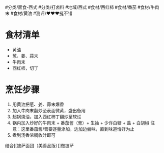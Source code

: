 #分类/面食-西式 #分类/打卤料 
#地域/西式 
#食材/西红柿 #食材/番茄 #食材/牛肉末 #食材/黄油 
#测评/❤️❤️❤️挺不错

# 食材清单

- 黄油
- 葱、姜、蒜末
- 牛肉末
- 西红柿，切丁

# 烹饪步骤

1. 用黄油把葱、姜、蒜末爆香
2. 加入牛肉末翻炒至表面微黄，盛出备用
3. 起锅烧油，加入西红柿丁翻炒至软烂
4. 锅内加入炒好的牛肉末 + 番茄酱（膏）+ 生抽 + 少许白糖 + 盐 + 白胡椒 
   注意：这里番茄酱/膏要逐量添加，边加边尝味，直到味道恰好为止
5. 煮到汤香浓稠收汁即可

结合[[披萨面团（美善品版）]]做披萨
